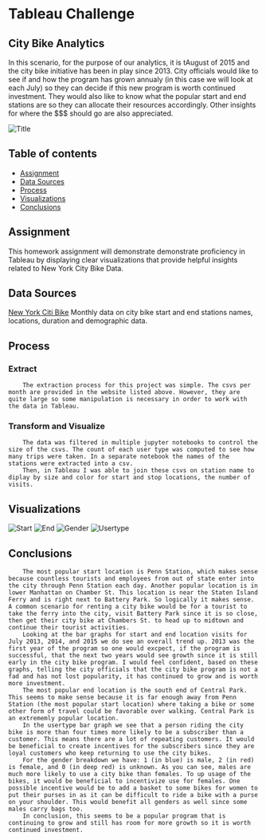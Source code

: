 # Tableau Challenge
## City Bike Analytics

In this scenario, for the purpose of our analytics, it is tAugust of 2015 and the city bike initiative has been in play since 2013.
City officials would like to see if and how the program has grown annualy (in this case we will look at each July) so they can decide if this new program is worth continued investment. They would also like to know what the popular start and end stations are so they can allocate their resources accordingly.
Other insights for where the $$$ should go are also appreciated. 

![Title](Images/citybike.jpg)

## Table of contents
* [Assignment](#assignment)
* [Data Sources](#data_sources)
* [Process](#process)
* [Visualizations](#visualizations)
* [Conclusions](#conclusions)



## Assignment
This homework assignment will demonstrate demonstrate proficiency in Tableau by displaying clear visualizations that provide helpful insights related to New York City Bike Data. 

## Data Sources
[New York Citi Bike](https://en.wikipedia.org/wiki/Citi_Bike)
Monthly data on city bike start and end stations names, locations, duration and demographic data. 


## Process  
  
   ### Extract  

        The extraction process for this project was simple. The csvs per month are provided in the website listed above. However, they are quite large so some manipulation is necessary in order to work with the data in Tableau.  


   ### Transform and Visualize
  
        The data was filtered in multiple jupyter notebooks to control the size of the csvs. The count of each user type was computed to see how many trips were taken. In a separate notebook the names of the stations were extracted into a csv.
        Then, in Tableau I was able to join these csvs on station name to diplay by size and color for start and stop locations, the number of visits. 

  
## Visualizations
![Start](Images/startstations.png)
![End](Images/endstations.png)
![Gender](Images/gender.png)
![Usertype](Images/usertype.png)


## Conclusions
        The most popular start location is Penn Station, which makes sense because countless tourists and employees from out of state enter into the city through Penn Station each day. Another popular location is in lower Manhattan on Chamber St. This location is near the Staten Island Ferry and is right next to Battery Park. So logically it makes sense. A common scenario for renting a city bike would be for a tourist to take the ferry into the city, visit Battery Park since it is so close, then get their city bike at Chambers St. to head up to midtown and continue their tourist activities.
        Looking at the bar graphs for start and end location visits for July 2013, 2014, and 2015 we do see an overall trend up. 2013 was the first year of the program so one would excpect, if the program is successful, that the next two years would see growth since it is still early in the city bike program. I would feel confident, based on these graphs, telling the city officials that the city bike program is not a fad and has not lost popularity, it has continued to grow and is worth more investment.  
        The most popular end location is the south end of Central Park. This seems to make sense because it is far enough away from Penn Station (the most popular start location) where taking a bike or some other form of travel could be favorable over walking. Central Park is an extrememly popular location.  
        In the usertype bar graph we see that a person riding the city bike is more than four times more likely to be a subscriber than a customer. This means there are a lot of repeating customers. It would be beneficial to create incentives for the subscribers since they are loyal customers who keep returning to use the city bikes. 
        For the gender breakdown we have: 1 (in blue) is male, 2 (in red) is female, and 0 (in deep red) is unknown. As you can see, males are much more likely to use a city bike than females. To up usage of the bikes, it would be beneficial to incentivize use for females. One possible incentive would be to add a basket to some bikes for women to put their purses in as it can be difficult to ride a bike with a purse on your shoulder. This would benefit all genders as well since some males carry bags too. 
        In conclusion, this seems to be a popular program that is continuing to grow and still has room for more growth so it is worth continued investment.
